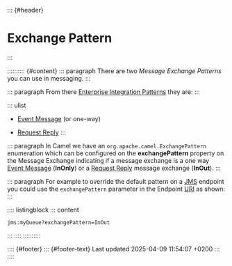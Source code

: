 ::: {#header}
# Exchange Pattern
:::

:::::::::: {#content}
::: paragraph
There are two *Message Exchange Patterns* you can use in messaging.
:::

::: paragraph
From there [Enterprise Integration
Patterns](components:eips:enterprise-integration-patterns.html) they
are:
:::

::: ulist
- [Event Message](components:eips:event-message.html) (or one-way)

- [Request Reply](components:eips:requestReply-eip.html)
:::

::: paragraph
In Camel we have an `org.apache.camel.ExchangePattern` enumeration which
can be configured on the **exchangePattern** property on the Message
Exchange indicating if a message exchange is a one way [Event
Message](components:eips:event-message.html) (**InOnly**) or a [Request
Reply](components:eips:requestReply-eip.html) message exchange
(**InOut**).
:::

::: paragraph
For example to override the default pattern on a
[JMS](components::jms-component.html) endpoint you could use the
`exchangePattern` parameter in the Endpoint [URI](uris.html) as shown:
:::

:::: listingblock
::: content
``` highlight
jms:myQueue?exchangePattern=InOut
```
:::
::::
::::::::::

:::: {#footer}
::: {#footer-text}
Last updated 2025-04-09 11:54:07 +0200
:::
::::
